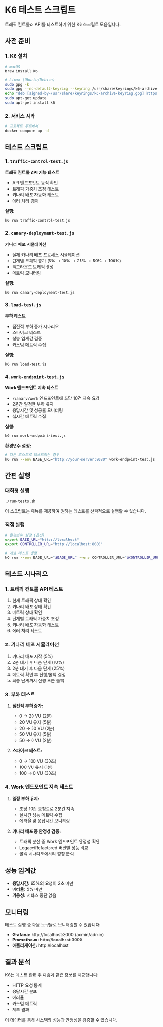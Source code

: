 # K6 테스트 스크립트

트래픽 컨트롤러 API를 테스트하기 위한 K6 스크립트 모음입니다.

## 사전 준비

### 1. K6 설치
```bash
# macOS
brew install k6

# Linux (Ubuntu/Debian)
sudo gpg -k
sudo gpg --no-default-keyring --keyring /usr/share/keyrings/k6-archive-keyring.gpg --keyserver hkp://keyserver.ubuntu.com:80 --recv-keys C5AD17C747E3415A3642D57D77C6C491D6AC1D69
echo "deb [signed-by=/usr/share/keyrings/k6-archive-keyring.gpg] https://dl.k6.io/deb stable main" | sudo tee /etc/apt/sources.list.d/k6.list
sudo apt-get update
sudo apt-get install k6
```

### 2. 서비스 시작
```bash
# 프로젝트 루트에서
docker-compose up -d
```

## 테스트 스크립트

### 1. `traffic-control-test.js`
**트래픽 컨트롤 API 기능 테스트**
- API 엔드포인트 동작 확인
- 트래픽 가중치 조정 테스트
- 카나리 배포 자동화 테스트
- 에러 처리 검증

**실행:**
```bash
k6 run traffic-control-test.js
```

### 2. `canary-deployment-test.js`
**카나리 배포 시뮬레이션**
- 실제 카나리 배포 프로세스 시뮬레이션
- 단계별 트래픽 증가 (5% → 10% → 25% → 50% → 100%)
- 백그라운드 트래픽 생성
- 메트릭 모니터링

**실행:**
```bash
k6 run canary-deployment-test.js
```

### 3. `load-test.js`
**부하 테스트**
- 점진적 부하 증가 시나리오
- 스파이크 테스트
- 성능 임계값 검증
- 커스텀 메트릭 수집

**실행:**
```bash
k6 run load-test.js
```

### 4. `work-endpoint-test.js`
**Work 엔드포인트 지속 테스트**
- `/canary/work` 엔드포인트에 초당 10건 지속 요청
- 2분간 일정한 부하 유지
- 응답시간 및 성공률 모니터링
- 실시간 메트릭 수집

**실행:**
```bash
k6 run work-endpoint-test.js
```

**환경변수 설정:**
```bash
# 다른 호스트로 테스트하는 경우
k6 run --env BASE_URL="http://your-server:8080" work-endpoint-test.js
```

## 간편 실행

### 대화형 실행
```bash
./run-tests.sh
```

이 스크립트는 메뉴를 제공하여 원하는 테스트를 선택적으로 실행할 수 있습니다.

### 직접 실행
```bash
# 환경변수 설정 (옵션)
export BASE_URL="http://localhost"
export CONTROLLER_URL="http://localhost:8080"

# 개별 테스트 실행
k6 run --env BASE_URL="$BASE_URL" --env CONTROLLER_URL="$CONTROLLER_URL" traffic-control-test.js
```

## 테스트 시나리오

### 1. 트래픽 컨트롤 API 테스트
1. 현재 트래픽 상태 확인
2. 카나리 배포 상태 확인
3. 메트릭 상태 확인
4. 단계별 트래픽 가중치 조정
5. 카나리 배포 자동화 테스트
6. 에러 처리 테스트

### 2. 카나리 배포 시뮬레이션
1. 카나리 배포 시작 (5%)
2. 2분 대기 후 다음 단계 (10%)
3. 2분 대기 후 다음 단계 (25%)
4. 메트릭 확인 후 진행/롤백 결정
5. 최종 단계까지 진행 또는 롤백

### 3. 부하 테스트
1. **점진적 부하 증가:**
   - 0 → 20 VU (2분)
   - 20 VU 유지 (5분)
   - 20 → 50 VU (2분)
   - 50 VU 유지 (5분)
   - 50 → 0 VU (2분)

2. **스파이크 테스트:**
   - 0 → 100 VU (30초)
   - 100 VU 유지 (1분)
   - 100 → 0 VU (30초)

### 4. Work 엔드포인트 지속 테스트
1. **일정 부하 유지:**
   - 초당 10건 요청으로 2분간 지속
   - 실시간 성능 메트릭 수집
   - 에러율 및 응답시간 모니터링

2. **카나리 배포 중 안정성 검증:**
   - 트래픽 분산 중 Work 엔드포인트 안정성 확인
   - Legacy/Refactored 버전별 성능 비교
   - 롤백 시나리오에서의 영향 분석

## 성능 임계값

- **응답시간:** 95%의 요청이 2초 미만
- **에러율:** 5% 미만
- **가용성:** 서비스 중단 없음

## 모니터링

테스트 실행 중 다음 도구들로 모니터링할 수 있습니다:
- **Grafana:** http://localhost:3000 (admin/admin)
- **Prometheus:** http://localhost:9090
- **애플리케이션:** http://localhost

## 결과 분석

K6는 테스트 완료 후 다음과 같은 정보를 제공합니다:
- HTTP 요청 통계
- 응답시간 분포
- 에러율
- 커스텀 메트릭
- 체크 결과

이 데이터를 통해 시스템의 성능과 안정성을 검증할 수 있습니다.